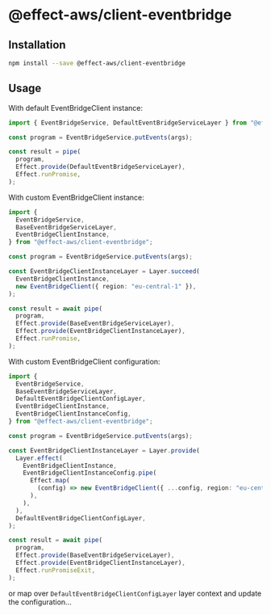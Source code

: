 # @effect-aws/client-eventbridge

## Installation

```bash
npm install --save @effect-aws/client-eventbridge
```

## Usage

With default EventBridgeClient instance:

```typescript
import { EventBridgeService, DefaultEventBridgeServiceLayer } from "@effect-aws/client-eventbridge";

const program = EventBridgeService.putEvents(args);

const result = pipe(
  program,
  Effect.provide(DefaultEventBridgeServiceLayer),
  Effect.runPromise,
);
```

With custom EventBridgeClient instance:

```typescript
import {
  EventBridgeService,
  BaseEventBridgeServiceLayer,
  EventBridgeClientInstance,
} from "@effect-aws/client-eventbridge";

const program = EventBridgeService.putEvents(args);

const EventBridgeClientInstanceLayer = Layer.succeed(
  EventBridgeClientInstance,
  new EventBridgeClient({ region: "eu-central-1" }),
);

const result = await pipe(
  program,
  Effect.provide(BaseEventBridgeServiceLayer),
  Effect.provide(EventBridgeClientInstanceLayer),
  Effect.runPromise,
);
```

With custom EventBridgeClient configuration:

```typescript
import {
  EventBridgeService,
  BaseEventBridgeServiceLayer,
  DefaultEventBridgeClientConfigLayer,
  EventBridgeClientInstance,
  EventBridgeClientInstanceConfig,
} from "@effect-aws/client-eventbridge";

const program = EventBridgeService.putEvents(args);

const EventBridgeClientInstanceLayer = Layer.provide(
  Layer.effect(
    EventBridgeClientInstance,
    EventBridgeClientInstanceConfig.pipe(
      Effect.map(
        (config) => new EventBridgeClient({ ...config, region: "eu-central-1" }),
      ),
    ),
  ),
  DefaultEventBridgeClientConfigLayer,
);

const result = await pipe(
  program,
  Effect.provide(BaseEventBridgeServiceLayer),
  Effect.provide(EventBridgeClientInstanceLayer),
  Effect.runPromiseExit,
);
```

or map over `DefaultEventBridgeClientConfigLayer` layer context and update the configuration...
